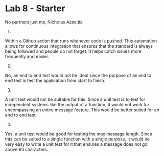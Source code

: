 # Lab 8 - Starter

No partners just me, Nicholas Azpeitia

1.
Within a Github action that runs whenever code is pushed.
This automation allows for continuous integration that ensures that the standard is always being followed
and people do not forget. It helps catch issues more frequently and easier.


2.
No, an end to end test would not be ideal since the purpose of an end to end test is test the application from start to finish.


3.
A unit test would not be suitable for this. Since a unit test is to test for independent systems like the output of a function, it would not work for encompassing an entire message feature. This would be better suited for an end to end test.


4.
Yes, a unit test would be good for testing the max message length. Since this can be suited to a single function with a single purpose, it would be very easy to write a unit test for it that ensures a message does not go above 80 characters.
